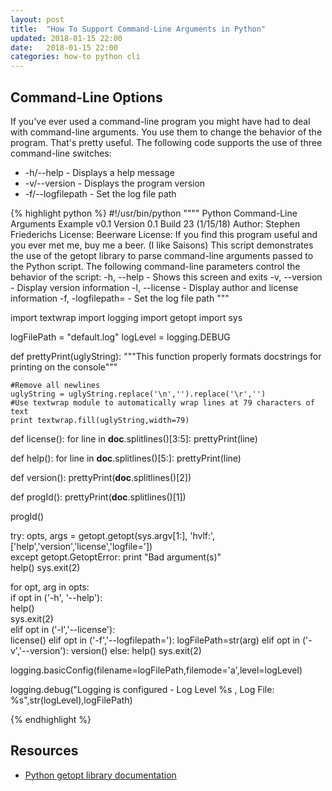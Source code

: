```yaml
---
layout: post
title:  "How To Support Command-Line Arguments in Python"
updated: 2018-01-15 22:00
date:   2018-01-15 22:00
categories: how-to python cli
---
```


## Command-Line Options ##

If you've ever used a command-line program you might have had to deal with command-line arguments. You use them to change the behavior of the program. That's pretty useful. The following code supports the use of three command-line switches: 

* -h/--help - Displays a help message
* -v/--version - Displays the program version
* -f/--logfilepath - Set the log file path

{% highlight python %}
#!/usr/bin/python
""""
Python Command-Line Arguments Example v0.1
Version 0.1 Build 23 (1/15/18)
Author: Stephen Friederichs
License: Beerware License: If you find this program useful and you ever met me, buy me a beer. (I like Saisons)
This script demonstrates the use of the getopt library to parse command-line arguments passed to the Python script.
The following command-line parameters control the behavior of the script:
-h, --help - Shows this screen and exits
-v, --version - Display version information
-l, --license - Display author and license information
-f, -logfilepath=<PATH> - Set the log file path
"""

import textwrap
import logging
import getopt
import sys

logFilePath = "default.log"
logLevel = logging.DEBUG 

def prettyPrint(uglyString):
    """This function properly formats docstrings for printing on the console"""
    
    #Remove all newlines
    uglyString = uglyString.replace('\n','').replace('\r','')
    #Use textwrap module to automatically wrap lines at 79 characters of text
    print textwrap.fill(uglyString,width=79)
    

def license():
    for line in __doc__.splitlines()[3:5]:
        prettyPrint(line)
        
def help():
    for line in __doc__.splitlines()[5:]:
        prettyPrint(line)

def version():
    prettyPrint(__doc__.splitlines()[2])
 
def progId():
    prettyPrint(__doc__.splitlines()[1])
        
progId()

try: 
    opts, args = getopt.getopt(sys.argv[1:], 'hvlf:', ['help','version','license','logfile='])    
except getopt.GetoptError:
    print "Bad argument(s)"  
    help()
    sys.exit(2)   
    
for opt, arg in opts:                 
    if opt in ('-h', '--help'):     
        help()                         
        sys.exit(2)                 
    elif opt in ('-l','--license'):    
        license()
    elif opt in ('-f','--logfilepath='):
        logFilePath=str(arg)
    elif opt in ('-v','--version'):
        version()
    else: 
        help()
        sys.exit(2)
        
logging.basicConfig(filename=logFilePath,filemode='a',level=logLevel)

logging.debug("Logging is configured - Log Level %s , Log File: %s",str(logLevel),logFilePath) 


{% endhighlight %}


## Resources ##

* [Python getopt library documentation](https://docs.python.org/2/library/getopt.html)



